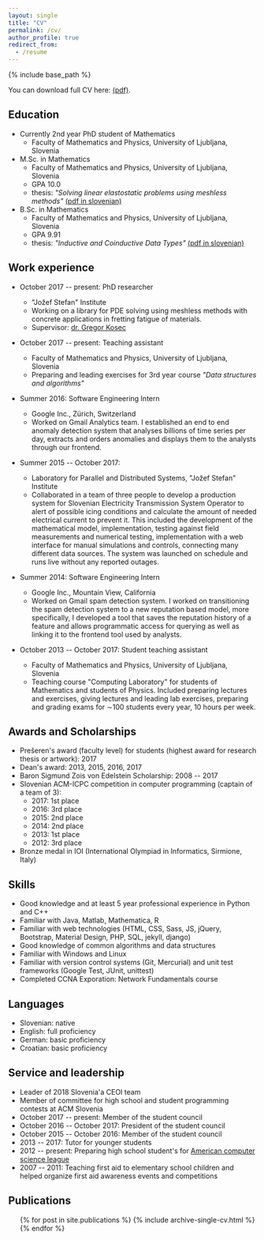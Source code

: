 ```yaml
---
layout: single
title: "CV"
permalink: /cv/
author_profile: true
redirect_from:
  - /resume
---
```


{% include base_path %}

You can download full CV here: [(pdf)]({{site.baseurl}}/files/cv.pdf).

Education
------
- Currently 2nd year PhD student of Mathematics
    - Faculty of Mathematics and Physics, University of Ljubljana, Slovenia
- M.Sc. in Mathematics
    - Faculty of Mathematics and Physics, University of Ljubljana, Slovenia
    - GPA 10.0
    - thesis: _"Solving linear elastostatic problems using meshless methods"_ [(pdf in slovenian)]({{site.baseurl}}/files/ms.pdf)
- B.Sc. in Mathematics
    - Faculty of Mathematics and Physics, University of Ljubljana, Slovenia
    - GPA 9.91
    - thesis: _"Inductive and Coinductive Data Types"_ [(pdf in slovenian)]({{site.baseurl}}/files/bs.pdf)

Work experience
------
- October 2017 -- present: PhD researcher
    - "Jožef Stefan" Institute
    - Working on a library for PDE solving using meshless methods with concrete
applications in fretting fatigue of materials.
    - Supervisor: [dr. Gregor Kosec](http://e6.ijs.si/~gkosec/)

- October 2017 -- present: Teaching assistant
    - Faculty of Mathematics and Physics, University of Ljubljana, Slovenia
    - Preparing and leading exercises for 3rd year course _"Data structures and algorithms"_

- Summer 2016: Software Engineering Intern
    - Google Inc., Zürich, Switzerland
    - Worked on Gmail Analytics team. I established an end to end anomaly detection
system that analyses billions of time series per day, extracts and orders anomalies
and displays them to the analysts through our frontend.

- Summer 2015 -- October 2017:
    - Laboratory for Parallel and Distributed Systems, "Jožef Stefan" Institute
    - Collaborated in a team of three people to develop a production system for Slovenian
Electricity Transmission System Operator to alert of possible icing conditions and calculate
the amount of needed electrical current to prevent it. This included the development of the
mathematical model, implementation, testing against field measurements and numerical testing,
implementation with a web interface for manual simulations and controls, connecting many different
data sources. The system was launched on schedule and runs live without any reported outages.

- Summer 2014: Software Engineering Intern
    - Google Inc., Mountain View, California
    - Worked on Gmail spam detection system. I worked on transitioning the spam
detection system to a new reputation based model, more specifically, I developed
a tool that saves the reputation history of a feature and allows programmatic
access for querying as well as linking it to the frontend tool used by analysts.

- October 2013 -- October 2017:  Student teaching assistant
    - Faculty of Mathematics and Physics, University of Ljubljana, Slovenia
    - Teaching course "Computing Laboratory" for students of Mathematics and students of Physics.
Included preparing lectures and exercises, giving lectures and leading lab exercises,
preparing and grading exams for ∼100 students every year, 10 hours per week.

Awards and Scholarships
------

- Prešeren's award (faculty level) for students (highest award for research thesis or artwork): 2017
- Dean's award: 2013, 2015, 2016, 2017
- Baron Sigmund Zois von Edelstein Scholarship: 2008 -- 2017
- Slovenian ACM-ICPC competition in computer programming (captain of a team of 3):
    - 2017: 1st place
    - 2016: 3rd place
    - 2015: 2nd place
    - 2014: 2nd place
    - 2013: 1st place
    - 2012: 3rd place
- Bronze medal in IOI (International Olympiad in Informatics, Sirmione, Italy)

Skills
------
- Good knowledge and at least 5 year professional experience in Python and C++
- Familiar with Java, Matlab, Mathematica, R
- Familiar with web technologies (HTML, CSS, Sass, JS, jQuery, Bootstrap, Material Design, PHP, SQL,
  jekyll, django)
- Good knowledge of common algorithms and data structures
- Familiar with Windows and Linux
- Familiar with version control systems (Git, Mercurial) and unit test frameworks (Google Test, JUnit, unittest)
- Completed CCNA Exporation: Network Fundamentals course

Languages
-----
- Slovenian: native
- English: full proficiency
- German: basic proficiency
- Croatian: basic proficiency

<!--

Talks

  <ul>{% for post in site.talks %}
    {% include archive-single-talk-cv.html %}
  {% endfor %}</ul>

Teaching

  <ul>{% for post in site.teaching %}
    {% include archive-single-cv.html %}
  {% endfor %}</ul>
-->

Service and leadership
------
- Leader of 2018 Slovenia'a CEOI team
- Member of committee for high school and student programming contests at ACM Slovenia
- October 2017 -- present: Member of the student council
- October 2016 -- October 2017: President of the student council
- October 2015 -- October 2016: Member of the student council
- 2013 -- 2017: Tutor for younger students
- 2012 -- present: Preparing high school student's for [American computer science league](http://acsl.org)
- 2007 -- 2011: Teaching first aid to elementary school children and helped organize first aid
  awareness events and competitions


Publications
------
  <ul>{% for post in site.publications %}
    {% include archive-single-cv.html %}
  {% endfor %}</ul>


<!--
vim: spell spelllang=en:
-->
